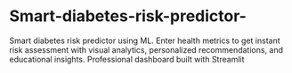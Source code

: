# Smart-diabetes-risk-predictor-
Smart diabetes risk predictor using ML. Enter health metrics to get instant risk assessment with visual analytics, personalized recommendations, and educational insights. Professional dashboard built with Streamlit

